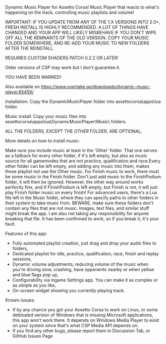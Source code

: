 Dynamic Music Player for Assetto Corsa! 
Music Player that reacts to what's happening on the track, controlling music playlists and volume!

IMPORTANT: IF YOU UPDATE FROM ANY OF THE 1.X VERSIONS INTO 2.0+, FRESH INSTALL IS HIGHLY RECOMMENDED. A LOT OF THINGS HAVE CHANGED AND YOUR APP WILL LIKELY MISBEHAVE IF YOU DON'T WIPE OFF ALL THE REMNANTS OF THE OLD VERSION. COPY YOUR MUSIC FOLDER SOMEWHERE, AND RE-ADD YOUR MUSIC TO NEW FOLDERS AFTER THE REINSTALL.

REQUIRES CUSTOM SHADERS PATCH 0.2.2 OR LATER!

Older versions of CSP may work but I don't guarantee it.

YOU HAVE BEEN WARNED!

Also available on https://www.overtake.gg/downloads/dynamic-music-player.65459/

Installation: Copy the DynamicMusicPlayer folder into assettocorsa\apps\lua folder.

Music Install: Copy your music files into assettocorsa\apps\lua\DynamicMusicPlayer\Music\ folders.

ALL THE FOLDERS, EXCEPT THE *OTHER* FOLDER, ARE OPTIONAL.

More details on how to install music:

Make sure you include music at least in the 'Other' folder. That one serves as a fallback for every other folder, if it's left empty, but also as music source for all gamemodes that are not practice, qualification and race.Every other folder can be left empty, and adding any music into them, makes these playlist not use the Other music.
For Finish music to work, there must be some music in the Finish folder. Don't just add music to the FinishPodium folder, it will then be ignored. However, the other way around works perfectly fine, and if FinishPodium is left empty, but Finish is not, it will just play Finish folder music on every finish!
For advanced users, there's a Lua file left in the Music folder, where they can specify paths to other folders in their system to take music from. BEWARE, make sure these folders don't contain any files that are not music. Images, text files, and similar stuff might break the app. I am also not taking any responsibility for anyone breaking that file. It has been confirmed to work, so if you break it, it's your fault.


Features of this app:

- Fully automated playlist creation, just drag and drop your audio files to folders,
- Dedicated playlist for idle, practice, qualification, race, finish and replay sessions,
- Dynamic volume adjustments, reducing volume of the music when you're driving slow, crashing, have opponents nearby or when yellow and blue flags pop up,
- Configurability via ingame Settings app. You can make it as complex or as simple as you like,
- On-screen widget showing you currently playing track.

Known Issues:
- If by any chance you got your Assetto Corsa to work on Linux, or some debloated version of Windows that is missing Microsoft applications, this app won't work there. It depends on Windows Media Player to exist on your system since that's what CSP Media API depends on. 
- If you find any other bugs, please report them in Discussion Tab, or GitHub Issues Page
